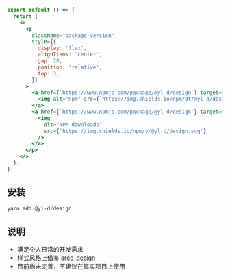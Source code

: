 ```jsx | pureReact
export default () => {
  return (
    <>
      <p
        className="package-version"
        style={{
          display: 'flex',
          alignItems: 'center',
          gap: 20,
          position: 'relative',
          top: 3,
        }}
      >
        <a href={`https://www.npmjs.com/package/@yl-d/design`} target="_blank">
          <img alt="npm" src={`https://img.shields.io/npm/dt/@yl-d/design`} />
        </a>
        <a href={`https://www.npmjs.com/package/@yl-d/design`} target="_blank">
          <img
            alt="NPM downloads"
            src={`https://img.shields.io/npm/v/@yl-d/design.svg`}
          />
        </a>
      </p>
    </>
  );
};
```

## 安装

```js
yarn add @yl-d/design
```

## 说明

- 满足个人日常的开发需求
- 样式风格上借鉴 [arco-design](https://arco.design/react/components/button)
- 目前尚未完善，不建议在真实项目上使用
